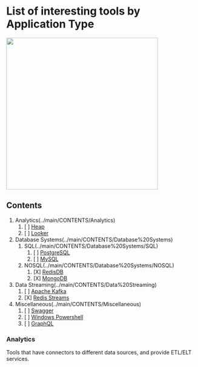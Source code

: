 # List of interesting tools by Application Type

<img src="https://octodex.github.com/images/privateinvestocat.jpg" width="400" height="400">

## Contents

1. Analytics(../main/CONTENTS/Analytics)
    1. [ ] [Heap](../CONTENTS/Analytics/Heap)
    2. [ ] [Looker](../main/CONTENTS/Analytics/Looker)
2. Database Systems(../main/CONTENTS/Database%20Systems)
    1. SQL(../main/CONTENTS/Database%20Systems/SQL)
        1. [ ] [PostgreSQL](../main/CONTENTS/Database%20Systems/SQL/PostgreSQL)
        2. [ ] [MySQL](../main/CONTENTS/Database%20Systems/SQL/MySQL)
    2. NOSQL(../main/CONTENTS/Database%20Systems/NOSQL)
        1. [X] [RedisDB](../main/CONTENTS/Database%20Systems/NOSQL/RedisDB)
        2. [X] [MongoDB](../main/CONTENTS/Database%20Systems/NOSQL/MongoDB)
3. Data Streaming(../main/CONTENTS/Data%20Streaming)
    1. [ ] [Apache Kafka](../main/CONTENTS/Data%20Streaming/Apache%20Kafka)
    2. [X] [Redis Streams](../main/CONTENTS/Data%20Streaming/Redis%20Streams)
4. Miscellaneous(../main/CONTENTS/Miscellaneous)
    1. [ ] [Swagger](../main/CONTENTS/Miscellaneous/Swagger)
    2. [ ] [Windows Powershell](../main/CONTENTS/Miscellaneous/Windows%20Powershell)
    3. [ ] [GraphQL](../main/CONTENTS/Miscellaneous/GraphQL)

### Analytics
Tools that have connectors to different data sources, and provide ETL/ELT services.


